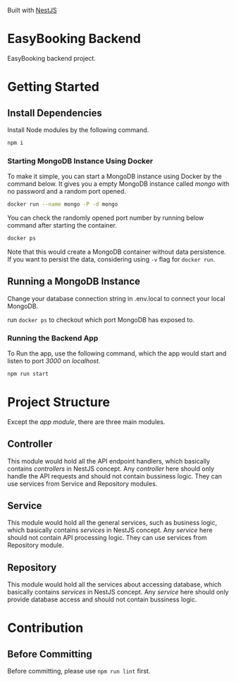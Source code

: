 Built with [NestJS](https://nestjs.com/)

# EasyBooking Backend

EasyBooking backend project.

# Getting Started

## Install Dependencies

Install Node modules by the following command.

```sh
npm i
```

### Starting MongoDB Instance Using Docker

To make it simple, you can start a MongoDB instance using Docker by the command below. It gives you a empty MongoDB instance called _mongo_ with no password and a random port opened.

```sh
docker run --name mongo -P -d mongo
```

You can check the randomly opened port number by running below command after starting the container.

```sh
docker ps
```

Note that this would create a MongoDB container without data persistence. If you want to persist the data, considering using `-v` flag for `docker run`.

## Running a MongoDB Instance

Change your database connection string in .env.local to connect your local MongoDB.

run `docker ps` to checkout which port MongoDB has exposed to.

### Running the Backend App

To Run the app, use the following command, which the app would start and listen to port _3000_ on _localhost_.

```sh
npm run start
```

# Project Structure

Except the _app module_, there are three main modules.

## Controller

This module would hold all the API endpoint handlers, which basically contains _controllers_ in NestJS concept. Any _controller_ here should only handle the API requests and should not contain bussiness logic. They can use services from Service and Repository modules.

## Service

This module would hold all the general services, such as business logic, which basically contains _services_ in NestJS concept. Any _service_ here should not contain API processing logic. They can use services from Repository module.

## Repository

This module would hold all the services about accessing database, which basically contains _services_ in NestJS concept. Any _service_ here should only provide database access and should not contain bussiness logic.

# Contribution

## Before Committing

Before committing, please use `npm run lint` first.
